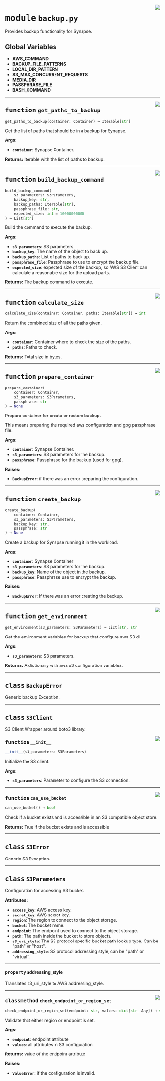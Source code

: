 <!-- markdownlint-disable -->

<a href="../src/backup.py#L0"><img align="right" style="float:right;" src="https://img.shields.io/badge/-source-cccccc?style=flat-square"></a>

# <kbd>module</kbd> `backup.py`
Provides backup functionality for Synapse. 

**Global Variables**
---------------
- **AWS_COMMAND**
- **BACKUP_FILE_PATTERNS**
- **LOCAL_DIR_PATTERN**
- **S3_MAX_CONCURRENT_REQUESTS**
- **MEDIA_DIR**
- **PASSPHRASE_FILE**
- **BASH_COMMAND**

---

<a href="../src/backup.py#L155"><img align="right" style="float:right;" src="https://img.shields.io/badge/-source-cccccc?style=flat-square"></a>

## <kbd>function</kbd> `get_paths_to_backup`

```python
get_paths_to_backup(container: Container) → Iterable[str]
```

Get the list of paths that should be in a backup for Synapse. 



**Args:**
 
 - <b>`container`</b>:  Synapse Container. 



**Returns:**
 Iterable with the list of paths to backup. 


---

<a href="../src/backup.py#L174"><img align="right" style="float:right;" src="https://img.shields.io/badge/-source-cccccc?style=flat-square"></a>

## <kbd>function</kbd> `build_backup_command`

```python
build_backup_command(
    s3_parameters: S3Parameters,
    backup_key: str,
    backup_paths: Iterable[str],
    passphrase_file: str,
    expected_size: int = 10000000000
) → List[str]
```

Build the command to execute the backup. 



**Args:**
 
 - <b>`s3_parameters`</b>:  S3 parameters. 
 - <b>`backup_key`</b>:  The name of the object to back up. 
 - <b>`backup_paths`</b>:  List of paths to back up. 
 - <b>`passphrase_file`</b>:  Passphrase to use to encrypt the backup file. 
 - <b>`expected_size`</b>:  expected size of the backup, so AWS S3 Client can calculate  a reasonable size for the upload parts. 



**Returns:**
 The backup command to execute. 


---

<a href="../src/backup.py#L205"><img align="right" style="float:right;" src="https://img.shields.io/badge/-source-cccccc?style=flat-square"></a>

## <kbd>function</kbd> `calculate_size`

```python
calculate_size(container: Container, paths: Iterable[str]) → int
```

Return the combined size of all the paths given. 



**Args:**
 
 - <b>`container`</b>:  Container where to check the size of the paths. 
 - <b>`paths`</b>:  Paths to check. 



**Returns:**
 Total size in bytes. 


---

<a href="../src/backup.py#L224"><img align="right" style="float:right;" src="https://img.shields.io/badge/-source-cccccc?style=flat-square"></a>

## <kbd>function</kbd> `prepare_container`

```python
prepare_container(
    container: Container,
    s3_parameters: S3Parameters,
    passphrase: str
) → None
```

Prepare container for create or restore backup. 

This means preparing the required aws configuration and gpg passphrase file. 



**Args:**
 
 - <b>`container`</b>:  Synapse Container. 
 - <b>`s3_parameters`</b>:  S3 parameters for the backup. 
 - <b>`passphrase`</b>:  Passphrase for the backup (used for gpg). 



**Raises:**
 
 - <b>`BackupError`</b>:  if there was an error preparing the configuration. 


---

<a href="../src/backup.py#L268"><img align="right" style="float:right;" src="https://img.shields.io/badge/-source-cccccc?style=flat-square"></a>

## <kbd>function</kbd> `create_backup`

```python
create_backup(
    container: Container,
    s3_parameters: S3Parameters,
    backup_key: str,
    passphrase: str
) → None
```

Create a backup for Synapse running it in the workload. 



**Args:**
 
 - <b>`container`</b>:  Synapse Container 
 - <b>`s3_parameters`</b>:  S3 parameters for the backup. 
 - <b>`backup_key`</b>:  Name of the object in the backup. 
 - <b>`passphrase`</b>:  Passphrase use to encrypt the backup. 



**Raises:**
 
 - <b>`BackupError`</b>:  If there was an error creating the backup. 


---

<a href="../src/backup.py#L308"><img align="right" style="float:right;" src="https://img.shields.io/badge/-source-cccccc?style=flat-square"></a>

## <kbd>function</kbd> `get_environment`

```python
get_environment(s3_parameters: S3Parameters) → Dict[str, str]
```

Get the environment variables for backup that configure aws S3 cli. 



**Args:**
 
 - <b>`s3_parameters`</b>:  S3 parameters. 



**Returns:**
 A dictionary with aws s3 configuration variables. 


---

## <kbd>class</kbd> `BackupError`
Generic backup Exception. 





---

## <kbd>class</kbd> `S3Client`
S3 Client Wrapper around boto3 library. 

<a href="../src/backup.py#L98"><img align="right" style="float:right;" src="https://img.shields.io/badge/-source-cccccc?style=flat-square"></a>

### <kbd>function</kbd> `__init__`

```python
__init__(s3_parameters: S3Parameters)
```

Initialize the S3 client. 



**Args:**
 
 - <b>`s3_parameters`</b>:  Parameter to configure the S3 connection. 




---

<a href="../src/backup.py#L138"><img align="right" style="float:right;" src="https://img.shields.io/badge/-source-cccccc?style=flat-square"></a>

### <kbd>function</kbd> `can_use_bucket`

```python
can_use_bucket() → bool
```

Check if a bucket exists and is accessible in an S3 compatible object store. 



**Returns:**
  True if the bucket exists and is accessible 


---

## <kbd>class</kbd> `S3Error`
Generic S3 Exception. 





---

## <kbd>class</kbd> `S3Parameters`
Configuration for accessing S3 bucket. 



**Attributes:**
 
 - <b>`access_key`</b>:  AWS access key. 
 - <b>`secret_key`</b>:  AWS secret key. 
 - <b>`region`</b>:  The region to connect to the object storage. 
 - <b>`bucket`</b>:  The bucket name. 
 - <b>`endpoint`</b>:  The endpoint used to connect to the object storage. 
 - <b>`path`</b>:  The path inside the bucket to store objects. 
 - <b>`s3_uri_style`</b>:  The S3 protocol specific bucket path lookup type. Can be "path" or "host". 
 - <b>`addressing_style`</b>:  S3 protocol addressing style, can be "path" or "virtual". 


---

#### <kbd>property</kbd> addressing_style

Translates s3_uri_style to AWS addressing_style. 



---

<a href="../src/backup.py#L65"><img align="right" style="float:right;" src="https://img.shields.io/badge/-source-cccccc?style=flat-square"></a>

### <kbd>classmethod</kbd> `check_endpoint_or_region_set`

```python
check_endpoint_or_region_set(endpoint: str, values: dict[str, Any]) → str
```

Validate that either region or endpoint is set. 



**Args:**
 
 - <b>`endpoint`</b>:  endpoint attribute 
 - <b>`values`</b>:  all attributes in S3 configuration 



**Returns:**
 value of the endpoint attribute 



**Raises:**
 
 - <b>`ValueError`</b>:  if the configuration is invalid. 


